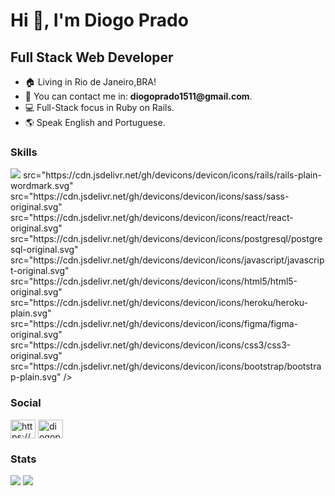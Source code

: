 <h1>Hi 👋, I'm Diogo Prado</h1>
<h2>Full Stack Web Developer</h2>

<ul>
  <li>🏠 Living in Rio de Janeiro,BRA!</li>
  <li>📧 You can contact me in: <strong>diogoprado1511@gmail.com</strong>.</li>
  <li>💻 Full-Stack focus in Ruby on Rails.</li>
  <li>🌎 Speak English and Portuguese.</li>
</ul>

<h3 align="left">Skills</h3>
<img src="https://cdn.jsdelivr.net/gh/devicons/devicon/icons/ruby/ruby-plain.svg" />
src="https://cdn.jsdelivr.net/gh/devicons/devicon/icons/rails/rails-plain-wordmark.svg"
src="https://cdn.jsdelivr.net/gh/devicons/devicon/icons/sass/sass-original.svg"
src="https://cdn.jsdelivr.net/gh/devicons/devicon/icons/react/react-original.svg"
src="https://cdn.jsdelivr.net/gh/devicons/devicon/icons/postgresql/postgresql-original.svg"
src="https://cdn.jsdelivr.net/gh/devicons/devicon/icons/javascript/javascript-original.svg"
src="https://cdn.jsdelivr.net/gh/devicons/devicon/icons/html5/html5-original.svg"
src="https://cdn.jsdelivr.net/gh/devicons/devicon/icons/heroku/heroku-plain.svg"
src="https://cdn.jsdelivr.net/gh/devicons/devicon/icons/figma/figma-original.svg"
src="https://cdn.jsdelivr.net/gh/devicons/devicon/icons/css3/css3-original.svg"
src="https://cdn.jsdelivr.net/gh/devicons/devicon/icons/bootstrap/bootstrap-plain.svg" />

<h3 align="left">Social</h3>
<p align="left">
<a href="https://linkedin.com/in/prado-diogo/" target="_blank"><img align="center" src="https://raw.githubusercontent.com/rahuldkjain/github-profile-readme-generator/master/src/images/icons/Social/linked-in-alt.svg" alt="https://www.linkedin.com/in/prado-diogo/" height="30" width="40" /></a>
<a href="https://instagram.com/diogopradoo_" target="_blank"><img align="center" src="https://raw.githubusercontent.com/rahuldkjain/github-profile-readme-generator/master/src/images/icons/Social/instagram.svg" alt="diogopradoo_" height="30" width="40" /></a>
</p>

<h3 align="left">Stats</h3>
<img src="https://github-readme-stats.vercel.app/api?username=diogop2003&show_icons=true"/>
<img src="https://github-readme-stats.vercel.app/api/top-langs?username=diogop2003&layout=compact"/>
